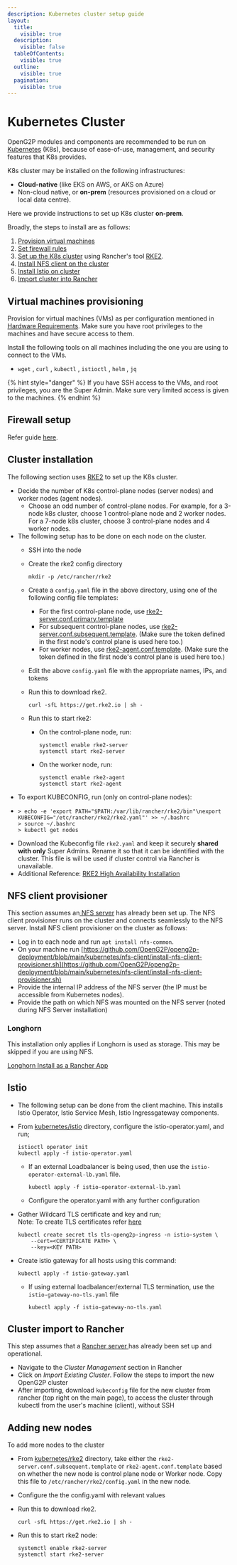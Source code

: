 ```yaml
---
description: Kubernetes cluster setup guide
layout:
  title:
    visible: true
  description:
    visible: false
  tableOfContents:
    visible: true
  outline:
    visible: true
  pagination:
    visible: true
---
```


# Kubernetes Cluster

OpenG2P modules and components are recommended to be run on [Kubernetes](https://kubernetes.io/) (K8s), because of ease-of-use, management, and security features that K8s provides.

K8s cluster may be installed on the following infrastructures:

* **Cloud-native** (like EKS on AWS, or AKS on Azure)
* Non-cloud native, or **on-prem** (resources provisioned on a cloud or local data centre).

Here we provide instructions to set up K8s cluster **on-prem**.

Broadly, the steps to install are as follows:

1. [Provision virtual machines ](./#provision-virtual-machines)
2. [Set firewall rules](./#firewall-setup)
3. [Set up the K8s cluster](./#cluster-installation) using Rancher's tool [RKE2](https://docs.rke2.io/).
4. [Install NFS client on the cluster](./#nfs-client-provisioner)
5. [Install Istio on cluster](./#istio)
6. [Import cluster into Rancher](./#cluster-import-to-rancher)

## Virtual machines provisioning

Provision for virtual machines (VMs) as per configuration mentioned in [Hardware Requirements](../../hardware-requirements.md). Make sure you have root privileges to the machines and have secure access to them.

Install the following tools on all machines including the one you are using to connect to the VMs.

* `wget` , `curl` , `kubectl` , `istioctl` , `helm` , `jq`

{% hint style="danger" %}
If you have SSH access to the VMs, and root privileges, you are the Super Admin. Make sure very limited access is given to the machines.&#x20;
{% endhint %}

## Firewall setup

Refer guide [here](firewall.md).

## Cluster installation

The following section uses [RKE2](https://docs.rke2.io) to set up the K8s cluster.

* Decide the number of K8s control-plane nodes (server nodes) and worker nodes (agent nodes).
  * Choose an odd number of control-plane nodes. For example, for a 3-node k8s cluster, choose 1 control-plane node and 2 worker nodes. For a 7-node k8s cluster, choose 3 control-plane nodes and 4 worker nodes.
* The following setup has to be done on each node on the cluster.
  * SSH into the node
  *   Create the rke2 config directory

      ```
      mkdir -p /etc/rancher/rke2
      ```
  * Create a `config.yaml` file in the above directory, using one of the following config file templates:
    * For the first control-plane node, use [rke2-server.conf.primary.template](https://github.com/OpenG2P/openg2p-deployment/blob/main/kubernetes/rke2/rke2-server.conf.primary.template)
    * For subsequent control-plane nodes, use [rke2-server.conf.subsequent.template](https://github.com/OpenG2P/openg2p-deployment/blob/main/kubernetes/rke2/rke2-server.conf.subsequent.template). (Make sure the token defined in the first node's control plane is used here too.)
    * For worker nodes, use [rke2-agent.conf.template](https://github.com/OpenG2P/openg2p-deployment/blob/main/kubernetes/rke2/rke2-agent.conf.template).  (Make sure the token defined in the first node's control plane is used here too.)
  * Edit the above `config.yaml` file with the appropriate names, IPs, and tokens
  *   Run this to download rke2.

      ```
      curl -sfL https://get.rke2.io | sh -
      ```
  * Run this to start rke2:
    *   On the control-plane node, run:

        ```
        systemctl enable rke2-server
        systemctl start rke2-server
        ```
    *   On the worker node, run:

        ```
        systemctl enable rke2-agent
        systemctl start rke2-agent
        ```
* To export KUBECONFIG, run (only on control-plane nodes):
* ```
  > echo -e 'export PATH="$PATH:/var/lib/rancher/rke2/bin"\nexport KUBECONFIG="/etc/rancher/rke2/rke2.yaml"' >> ~/.bashrc
  > source ~/.bashrc
  > kubectl get nodes    
  ```
* Download the Kubeconfig file `rke2.yaml` and keep it securely **shared with only** Super Admins. Rename it so that it can be identified with the cluster. This file is will be used if cluster control via Rancher is unavailable.
* Additional Reference: [RKE2 High Availability Installation](https://docs.rke2.io/install/ha)

## NFS client provisioner&#x20;

This section assumes an[ NFS server](../nfs-server.md) has already been set up.  The NFS client provisioner runs on the cluster and connects seamlessly to the NFS server.  Install NFS client provisioner on the cluster as follows:

* Log in to each node and run `apt install nfs-common`.
* On your machine run [https://github.com/OpenG2P/openg2p-deployment/blob/main/kubernetes/nfs-client/install-nfs-client-provisioner.sh](https://github.com/OpenG2P/openg2p-deployment/blob/main/kubernetes/nfs-client/install-nfs-client-provisioner.sh)
* Provide the internal IP address of the NFS server (the IP must be accessible from Kubernetes nodes).
* Provide the path on which NFS was mounted on the NFS server (noted during NFS Server installation)

### Longhorn&#x20;

This installation only applies if Longhorn is used as storage. This may be skipped if you are using NFS.

[Longhorn Install as a Rancher App](https://longhorn.io/docs/1.3.2/deploy/install/install-with-rancher/)

## Istio&#x20;

* The following setup can be done from the client machine. This installs Istio Operator, Istio Service Mesh, Istio Ingressgateway components.
*   From [kubernetes/istio](https://github.com/OpenG2P/openg2p-deployment/tree/main/kubernetes/istio) directory, configure the istio-operator.yaml, and run;

    ```
    istioctl operator init
    kubectl apply -f istio-operator.yaml
    ```

    *   If an external Loadbalancer is being used, then use the `istio-operator-external-lb.yaml` file.

        ```
        kubectl apply -f istio-operator-external-lb.yaml
        ```
    * Configure the operator.yaml with any further configuration
*   Gather Wildcard TLS certificate and key and run;\
    Note: To create TLS certificates refer [here](https://docs.openg2p.org/v/latest/deployment/deployment-guide/ssl-certificates-using-letsencrypt)

    ```
    kubectl create secret tls tls-openg2p-ingress -n istio-system \
        --cert=<CERTIFICATE PATH> \
        --key=<KEY PATH>
    ```
*   Create istio gateway for all hosts using this command:

    ```
    kubectl apply -f istio-gateway.yaml
    ```

    *   If using external loadbalancer/external TLS termination, use the `istio-gateway-no-tls.yaml` file

        ```
        kubectl apply -f istio-gateway-no-tls.yaml
        ```

## Cluster import to Rancher

This step assumes that a [Rancher server ](../rancher.md)has already been set up and operational.

* Navigate to the _Cluster Management_ section in Rancher
* Click on _Import Existing Cluster_. Follow the steps to import the new OpenG2P cluster
* After importing, download `kubeconfig` file for the new cluster from rancher (top right on the main page), to access the cluster through kubectl from the user's machine (client), without SSH

## Adding new nodes

To add more nodes to the cluster

* From [kubernetes/rke2](https://github.com/OpenG2P/openg2p-deployment/tree/main/kubernetes/rke2) directory, take either the `rke2-server.conf.subsequent.template` or `rke2-agent.conf.template` based on whether the new node is control plane node or Worker node. Copy this file to `/etc/rancher/rke2/config.yaml` in the new node.
* Configure the the config.yaml with relevant values
*   Run this to download rke2.

    ```
    curl -sfL https://get.rke2.io | sh -
    ```
*   Run this to start rke2 node:

    ```
    systemctl enable rke2-server
    systemctl start rke2-server
    ```
